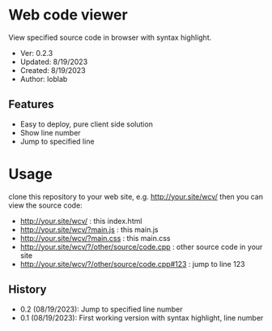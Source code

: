 # Web code viewer

View specified source code in browser with syntax highlight.

- Ver: 0.2.3
- Updated: 8/19/2023
- Created: 8/19/2023
- Author: loblab

## Features

- Easy to deploy, pure client side solution
- Show line number
- Jump to specified line

# Usage

clone this repository to your web site,
e.g. http://your.site/wcv/
then you can view the source code:
- http://your.site/wcv/ : this index.html
- http://your.site/wcv/?main.js : this main.js
- http://your.site/wcv/?main.css : this main.css
- http://your.site/wcv/?/other/source/code.cpp : other source code in your site
- http://your.site/wcv/?/other/source/code.cpp#123 : jump to line 123

## History

- 0.2 (08/19/2023): Jump to specified line number
- 0.1 (08/19/2023): First working version with syntax highlight, line number
